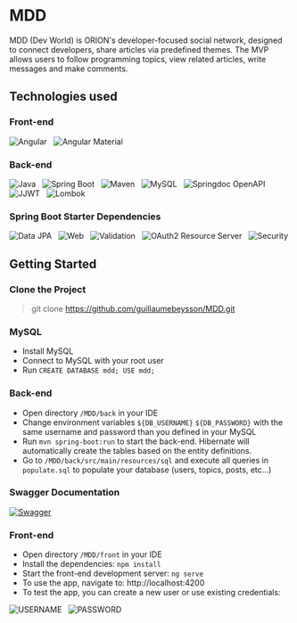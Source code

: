 # MDD
MDD (Dev World) is ORION's developer-focused social network, designed to connect developers, share articles via predefined themes. The MVP allows users to follow programming topics, view related articles, write messages and make comments.

## Technologies used

### Front-end
![Angular](https://img.shields.io/badge/angular-18-%23DD0031.svg?style=for-the-badge&logo=angular&logoColor=white&labelColor=%23DD0031&color=gray) &nbsp;
![Angular Material](https://img.shields.io/badge/Angular%20Material-18.2.0-009688.svg?style=for-the-badge&logo=angular&logoColor=white&labelColor=196FCD&color=gray)

### Back-end
![Java](https://img.shields.io/badge/Java-17-007396.svg?style=for-the-badge&logo=openjdk&logoColor=white&labelColor=007396&color=gray) &nbsp;
![Spring Boot](https://img.shields.io/badge/Spring%20Boot-3.3.2-6DB33F.svg?style=for-the-badge&logo=springboot&logoColor=white&labelColor=6DB33F&color=gray) &nbsp;
![Maven](https://img.shields.io/badge/Maven-4.0.0-C71A36.svg?style=for-the-badge&logo=apachemaven&logoColor=white&labelColor=C71A36&color=gray) &nbsp;
![MySQL](https://img.shields.io/badge/MySQL-8.0.33-4479A1.svg?style=for-the-badge&logo=mysql&logoColor=white&labelColor=4479A1&color=gray) &nbsp;
![Springdoc OpenAPI](https://img.shields.io/badge/Springdoc%20OpenAPI-2.5.0-85EA2D.svg?style=for-the-badge&logo=openapiinitiative&logoColor=white&labelColor=85EA2D&color=gray) &nbsp;
![JJWT](https://img.shields.io/badge/JJWT-0.11.5-ED1C24.svg?style=for-the-badge&logo=jsonwebtokens&logoColor=white&labelColor=ED1C24&color=gray) &nbsp;
![Lombok](https://img.shields.io/badge/Lombok-1.18.28-FF6347.svg?style=for-the-badge&logo=lombok&logoColor=white&labelColor=FF6347&color=gray)

### Spring Boot Starter Dependencies
![Data JPA](https://img.shields.io/badge/Data%20JPA-6DB33F.svg?style=for-the-badge&logo=springboot&logoColor=white&labelColor=6DB33F&color=gray) &nbsp;
![Web](https://img.shields.io/badge/Web-6DB33F.svg?style=for-the-badge&logo=springboot&logoColor=white&labelColor=6DB33F&color=gray) &nbsp;
![Validation](https://img.shields.io/badge/Validation-6DB33F.svg?style=for-the-badge&logo=springboot&logoColor=white&labelColor=6DB33F&color=gray) &nbsp;
![OAuth2 Resource Server](https://img.shields.io/badge/OAuth2%20Resource%20Server-6DB33F.svg?style=for-the-badge&logo=springsecurity&logoColor=white&labelColor=6DB33F&color=gray) &nbsp;
![Security](https://img.shields.io/badge/Security-6DB33F.svg?style=for-the-badge&logo=springsecurity&logoColor=white&labelColor=6DB33F&color=gray)

## Getting Started

### Clone the Project

>git clone https://github.com/guillaumebeysson/MDD.git

### MySQL
- Install MySQL
- Connect to MySQL with your root user
- Run `CREATE DATABASE mdd; USE mdd;`

### Back-end
- Open directory `/MDD/back` in your IDE
- Change environment variables `${DB_USERNAME}` `${DB_PASSWORD}` with the same username and password than you defined in your MySQL
- Run `mvn spring-boot:run` to start the back-end. Hibernate will automatically create the tables based on the entity definitions.
- Go to `/MDD/back/src/main/resources/sql` and execute all queries in `populate.sql` to populate your database (users, topics, posts, etc...)

### Swagger Documentation
[![Swagger](https://img.shields.io/badge/Swagger-Link-green.svg?style=for-the-badge&logo=swagger&logoColor=white&labelColor=85EA2D&color=gray)](http://localhost:8080/swagger-ui/index.html)

### Front-end
- Open directory `/MDD/front` in your IDE
- Install the dependencies: `npm install`
- Start the front-end development server: `ng serve`
- To use the app, navigate to: http://localhost:4200
- To test the app, you can create a new user or use existing credentials: 

![USERNAME](https://img.shields.io/badge/USERNAME-Guillaume-blue.svg?style=flat-square&color=blue&labelColor=gray) &nbsp;
![PASSWORD](https://img.shields.io/badge/PASSWORD-Coucou12@-red.svg?style=flat-square&color=red&labelColor=gray)